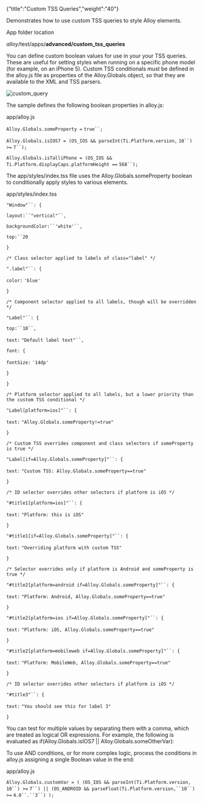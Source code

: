 {"title":"Custom TSS Queries","weight":"40"}

Demonstrates how to use custom TSS queries to style Alloy elements.

App folder location

_alloy_/test/apps/**advanced/custom\_tss\_queries**

You can define custom boolean values for use in your your TSS queries. These are useful for setting styles when running on a specific phone model (for example, on an iPhone 5). Custom TSS conditionals must be defined in the alloy.js file as properties of the Alloy.Globals object, so that they are available to the XML and TSS parsers.

![custom_query](/Images/appc/download/attachments/41845652/custom_query.png)

The sample defines the following boolean properties in alloy.js:

app/alloy.js

`Alloy.Globals.someProperty =` `true``;`

`Alloy.Globals.isIOS7 = (OS_IOS && parseInt(Ti.Platform.version,` `10``) >=` `7``);`

`Alloy.Globals.isTalliPhone = (OS_IOS && Ti.Platform.displayCaps.platformHeight ==` `568``);`

The app/styles/index.tss file uses the Alloy.Globals.someProperty boolean to conditionally apply styles to various elements.

app/styles/index.tss

`"Window"``: {`

`layout:``"vertical"``,`

`backgroundColor:``'white'``,`

`top:``20`

`}`

`/* Class selector applied to labels of class="label" */`

`".label"``: {`

`color:` `'blue'`

`}`

`/* Component selector applied to all labels, though will be overridden */`

`"Label"``: {`

`top:``10``,`

`text:` `"Default label text"``,`

`font: {`

`fontSize:` `'14dp'`

`}`

`}`

`/* Platform selector applied to all labels, but a lower priority than the custom TSS conditional */`

`"Label[platform=ios]"``: {`

`text:` `"Alloy.Globals.someProperty!=true"`

`}`

`/* Custom TSS overrides component and class selectors if someProperty is true */`

`"Label[if=Alloy.Globals.someProperty]"``: {`

`text:` `"Custom TSS: Alloy.Globals.someProperty==true"`

`}`

`/* ID selector overrides other selectors if platform is iOS */`

`"#title1[platform=ios]"``: {`

`text:` `"Platform: this is iOS"`

`}`

`"#title1[if=Alloy.Globals.someProperty]"``: {`

`text:` `"Overriding platform with custom TSS"`

`}`

`/* Selector overrides only if platform is Android and someProperty is true */`

`"#title2[platform=android if=Alloy.Globals.someProperty]"``: {`

`text:` `"Platform: Android, Alloy.Globals.someProperty==true"`

`}`

`"#title2[platform=ios if=Alloy.Globals.someProperty]"``: {`

`text:` `"Platform: iOS, Alloy.Globals.someProperty==true"`

`}`

`"#title2[platform=mobileweb if=Alloy.Globals.someProperty]"``: {`

`text:` `"Platform: MobileWeb, Alloy.Globals.someProperty==true"`

`}`

`/* ID selector overrides other selectors if platform is iOS */`

`"#title3"``: {`

`text:` `"You should see this for label 3"`

`}`

You can test for multiple values by separating them with a comma, which are treated as logical OR expressions. For example, the following is evaluated as if(Alloy.Globals.isIOS7 || Alloy.Globals.someOtherVar):

<View id="view" if="Alloy.Globals.isIOS7,Alloy.Globals.someOtherVar"/>

To use AND conditions, or for more complex logic, process the conditions in alloy.js assigning a single Boolean value in the end:

app/alloy.js

`Alloy.Globals.customVar = ( (OS_IOS && parseInt(Ti.Platform.version,` `10``) >=` `7``) || (OS_ANDROID && parseFloat(Ti.Platform.version,``10``) >=` `4.0``.``3``) );`
